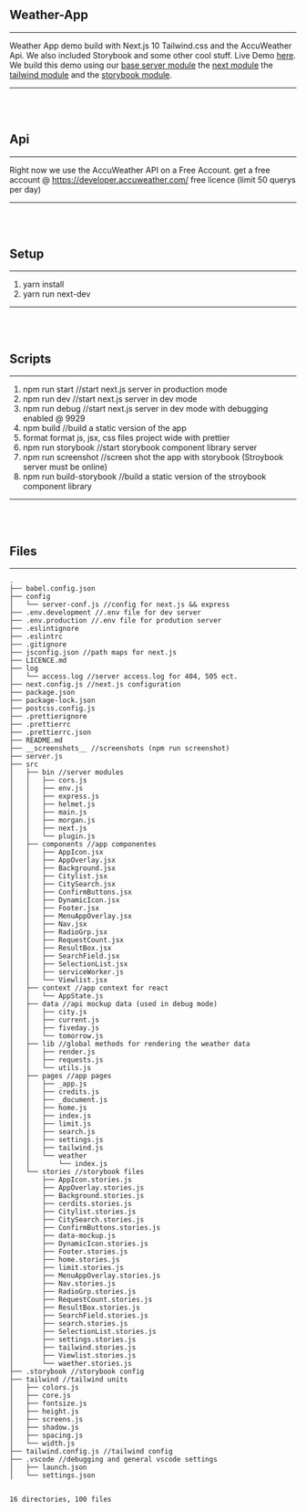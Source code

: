 ## Weather-App
---
Weather App demo build with Next.js 10 Tailwind.css and the AccuWeather Api. We also included Storybook and some other cool stuff. Live Demo [here](https://www.dominikhaid.de/app/weather-app/?target=_blank). We build this demo using our [base server module](https://github.com/dominikhaid/node-base-server) the [next module](https://github.com/dominikhaid/node-module-next) the [tailwind module](https://github.com/dominikhaid/node-module-tailwind-css) and the [storybook module](https://github.com/dominikhaid/node-modules-storybook).

---
<br/>
<br/>


## Api
---
Right now we use the AccuWeather API on a Free Account.
get a free account @ https://developer.accuweather.com/
free licence (limit 50 querys per day)

---

<br/>
<br/>

## Setup
---
1. yarn install
2. yarn run next-dev
---
<br/>
<br/>

## Scripts
---
1.  npm run start //start next.js server in production mode
2.  npm run dev //start next.js server in dev mode 
3.  npm run debug //start next.js server in dev mode with debugging enabled @ 9929
4.  npm build //build a static version of the app
5.  format format js, jsx, css files project wide with prettier
6.  npm run storybook //start storybook component library server 
7.  npm run screenshot //screen shot the app with storybook (Stroybook server must be online)
8.  npm run build-storybook //build a static version of the stroybook component library
---
<br/>
<br/>

## Files 
---
```
.
├── babel.config.json
├── config
│   └── server-conf.js //config for next.js && express 
├── .env.development //.env file for dev server
├── .env.production //.env file for prodution server
├── .eslintignore 
├── .eslintrc
├── .gitignore
├── jsconfig.json //path maps for next.js
├── LICENCE.md
├── log
│   └── access.log //server access.log for 404, 505 ect.
├── next.config.js //next.js configuration
├── package.json
├── package-lock.json
├── postcss.config.js
├── .prettierignore
├── .prettierrc
├── .prettierrc.json
├── README.md
├── __screenshots__ //screenshots (npm run screenshot)
├── server.js
├── src
│   ├── bin //server modules
│   │   ├── cors.js
│   │   ├── env.js
│   │   ├── express.js
│   │   ├── helmet.js
│   │   ├── main.js
│   │   ├── morgan.js
│   │   ├── next.js
│   │   └── plugin.js
│   ├── components //app componentes
│   │   ├── AppIcon.jsx
│   │   ├── AppOverlay.jsx
│   │   ├── Background.jsx
│   │   ├── Citylist.jsx
│   │   ├── CitySearch.jsx
│   │   ├── ConfirmButtons.jsx
│   │   ├── DynamicIcon.jsx
│   │   ├── Footer.jsx
│   │   ├── MenuAppOverlay.jsx
│   │   ├── Nav.jsx
│   │   ├── RadioGrp.jsx
│   │   ├── RequestCount.jsx
│   │   ├── ResultBox.jsx
│   │   ├── SearchField.jsx
│   │   ├── SelectionList.jsx
│   │   ├── serviceWorker.js
│   │   └── Viewlist.jsx
│   ├── context //app context for react
│   │   └── AppState.js
│   ├── data //api mockup data (used in debug mode) 
│   │   ├── city.js
│   │   ├── current.js
│   │   ├── fiveday.js
│   │   └── tomorrow.js
│   ├── lib //global methods for rendering the weather data
│   │   ├── render.js
│   │   ├── requests.js
│   │   └── utils.js
│   ├── pages //app pages
│   │   ├── _app.js
│   │   ├── credits.js
│   │   ├── _document.js
│   │   ├── home.js
│   │   ├── index.js
│   │   ├── limit.js
│   │   ├── search.js
│   │   ├── settings.js
│   │   ├── tailwind.js
│   │   └── weather
│   │       └── index.js
│   └── stories //storybook files
│       ├── AppIcon.stories.js
│       ├── AppOverlay.stories.js
│       ├── Background.stories.js
│       ├── cerdits.stories.js
│       ├── Citylist.stories.js
│       ├── CitySearch.stories.js
│       ├── ConfirmButtons.stories.js
│       ├── data-mockup.js
│       ├── DynamicIcon.stories.js
│       ├── Footer.stories.js
│       ├── home.stories.js
│       ├── limit.stories.js
│       ├── MenuAppOverlay.stories.js
│       ├── Nav.stories.js
│       ├── RadioGrp.stories.js
│       ├── RequestCount.stories.js
│       ├── ResultBox.stories.js
│       ├── SearchField.stories.js
│       ├── search.stories.js
│       ├── SelectionList.stories.js
│       ├── settings.stories.js
│       ├── tailwind.stories.js
│       ├── Viewlist.stories.js
│       └── waether.stories.js
├── .storybook //storybook config
├── tailwind //tailwind units
│   ├── colors.js
│   ├── core.js
│   ├── fontsize.js
│   ├── height.js
│   ├── screens.js
│   ├── shadow.js
│   ├── spacing.js
│   └── width.js
├── tailwind.config.js //tailwind config
├── .vscode //debugging and general vscode settings
│   ├── launch.json
│   └── settings.json


16 directories, 100 files

```

